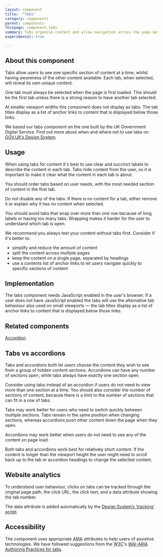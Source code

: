 ```yaml
---
layout: component
title:  "Tabs"
category: components
parent: components
thispage: component.tabs
summary: Tabs organise content and allow navigation across the page between sections of related content. They allow the user to view one section of content at a time.
experimental: true

---
```


## About this component

Tabs allow users to see one specific section of content at a time, whilst having awareness of the other content available. Each tab, when selected, will reveal its own unique content.

One tab must always be selected when the page is first loaded. This should be the first tab unless there is a strong reason to have another tab selected.

At smaller viewport widths this component does not display as tabs. The tab titles display as a list of anchor links to content that is displayed below those links.

We based our tabs component on the one built by the UK Government Digital Service. Find out more about when and where not to use tabs on [GOV.UK’s Design System](https://design-system.service.gov.uk/components/tabs/).

## Usage

When using tabs for content it's best to use clear and succinct labels to describe the content in each tab. Tabs hide content from the user, so it is important to make it clear what the content in each tab is about.

You should order tabs based on user needs, with the most needed section of content in the first tab.

Do not disable any of the tabs. If there is no content for a tab, either remove it or explain why it has no content when selected.

You should avoid tabs that wrap over more than one row because of long labels or having too many tabs. Wrapping makes it harder for the user to understand which tab is open.

We recommend you always test your content without tabs first. Consider if it's better to:
* simplify and reduce the amount of content
* split the content across multiple pages
* keep the content on a single page, separated by headings
* use a contents list of anchor links to let users navigate quickly to specific sections of content

## Implementation

The tabs component needs JavaScript enabled in the user's browser. If a user does not have JavaScript enabled the tabs will use the alternative tab behaviour also used on small viewports &mdash; the tab titles display as a list of anchor links to content that is displayed below those links.

## Related components

[Accordion](/components/accordion/)

## Tabs vs accordions

Tabs and accordions both let users choose the content they wish to see from a group of hidden content sections. Accordions can have any number of sections open, while tabs always have exactly one section open.

Consider using tabs instead of an accordion if users do not need to view more than one section at a time. You should also consider the number of sections of content, because there is a limit to the number of sections that can fit in a row of tabs.

Tabs may work better for users who need to switch quickly between multiple sections. Tabs remain in the same position when changing sections, whereas accordions push other content down the page when they open.

Accordions may work better when users do not need to see any of the content on page load. 

Both tabs and accordions work best for relatively short content. If the content is longer than the viewport height the user might need to scroll back up to the tab or accordion headings to change the selected content.
 
## Website analytics

To understand user behaviour, clicks on tabs can be tracked through the original page path, the click URL, the click text, and a data attribute showing the tab number.

The data attribute is added automatically by the [Design System’s ‘tracking’ script](/get-started/tracking/#tabs).

## Accessibility

The component uses appropriate <abbr title="Accessible Rich Internet Application">ARIA</abbr> attributes to help users of assistive technologies. We have followed suggestions from the <abbr title="World Wide Web Consortium">W3C</abbr>'s [WAI-ARIA Authoring Practices for tabs](https://www.w3.org/TR/2016/WD-wai-aria-practices-1.1-20161214/#tabpanel).
